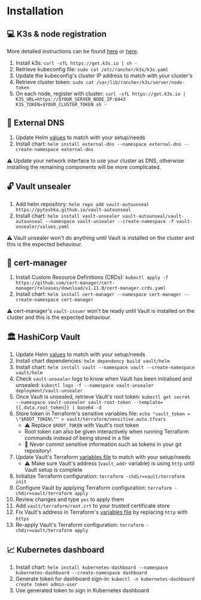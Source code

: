 # Installation

## :computer: K3s & node registration

More detailed instructions can be found
[here](https://anthonynsimon.com/blog/kubernetes-cluster-raspberry-pi/#installing-k3s-on-the-raspberry-pi)
or [here](https://blog.differentpla.net/blog/2020/02/06/k3s-raspi-install-k3s).

1. Install k3s: `curl -sfL https://get.k3s.io | sh -`
2. Retrieve kubeconfig file: `sudo cat /etc/rancher/k3s/k3s.yaml`
3. Update the kubeconfig's cluster IP address to match with your cluster's
4. Retrieve cluster token: `sudo cat /var/lib/rancher/k3s/server/node-token`
5. On each node, register with cluster: `curl -sfL https://get.k3s.io |
   K3S_URL=https://$YOUR_SERVER_NODE_IP:6443 K3S_TOKEN=$YOUR_CLUSTER_TOKEN sh -`

## :book: External DNS

1. Update Helm [values](./vault/helm/values.yaml) to match with your setup/needs
2. Install chart: `helm install external-dns --namespace external-dns
   --create-namespace external-dns`

:warning: Update your network interface to use your cluster as DNS, otherwise installing
the remaining components will be more complicated.

## :unlock: Vault unsealer

1. Add helm repository: `helm repo add vault-autounseal
   https://pytoshka.github.io/vault-autounseal`
2. Install chart: `helm install vault-unsealer vault-autounseal/vault-autounseal
   --namespace vault-unsealer --create-namespace -f vault-unsealer/values.yaml`

:warning: Vault unsealer won't do anything until Vault is installed on the cluster and
this is the expected behaviour.

## :scroll: cert-manager

1. Install Custom Resource Definitions (CRDs): `kubectl apply -f
   https://github.com/cert-manager/cert-manager/releases/download/v1.11.0/cert-manager.crds.yaml`
2. Install chart: `helm install cert-manager --namespace cert-manager
   --create-namespace cert-manager`

:warning: cert-manager's `vault-issuer` won't be ready until Vault is installed on the
cluster and this is the expected behaviour.

## :classical_building: HashiCorp Vault

1. Update Helm [values](./vault/helm/values.yaml) to match with your setup/needs
2. Install chart dependencies: `helm dependency build vault/helm`
3. Install chart: `helm install vault --namespace vault --create-namespace
   vault/helm`
4. Check `vault-unsealer` logs to know when Vault has been initialised and
   unsealed: `kubectl logs -f --namespace vault-unsealer
   deployment/vault-unsealer`
5. Once Vault is unsealed, retrieve Vault's root token: `kubectl get secret
   --namespace vault-unsealer vault-root-token --template={{.data.root_token}} |
   base64 -d`
6. Store token in Terraform's sensitive variables file: `echo "vault_token =
   \"$ROOT_TOKEN\"" > vault/terraform/sensitive.auto.tfvars`
   * :warning: Replace `$ROOT_TOKEN` with Vault's root token
   * Root token can also be given interactively when running Terraform
     commands instead of being stored in a file
   * :stop_sign: *Never* commit sensitive information such as tokens in your git
     repository!
7. Update Vault's Terraform [variables file](./vault/terraform/vault.auto.tfvars) to match
   with your setup/needs
   * :warning: Make sure Vault's address (`vault_addr` variable) is using `http` until
     Vault setup is complete
8. Initialize Terraform configuration: `terraform -chdir=vault/terraform init`
9. Configure Vault by applying Terraform configuration: `terraform
   -chdir=vault/terraform apply`
10. Review changes and type `yes` to apply them
11. Add `vault/terraform/root.crt` to your trusted certificate store
12. Fix Vault's address in Terraform's [variables
    file](./vault/terraform/vault.auto.tfvars) by replacing `http` with `https`
13. Re-apply Vault's Terraform configuration: `terraform -chdir=vault/terraform
    apply`

## :chart_with_upwards_trend: Kubernetes dashboard

1. Install chart: `helm install kubernetes-dashboard --namespace
kubernetes-dashboard --create-namespace dashboard`
2. Generate token for dashboard sign-in: `kubectl -n kubernetes-dashboard create
   token admin-user`
3. Use generated token to sign in Kubernetes dashboard

